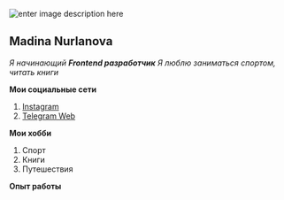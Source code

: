 
![enter image description here](https://images.unsplash.com/photo-1618835962148-cf177563c6c0?ixlib=rb-4.0.3&ixid=MnwxMjA3fDB8MHxwaG90by1wYWdlfHx8fGVufDB8fHx8&auto=format&fit=crop&w=465&q=80)

## **Madina Nurlanova**

*Я начинающий* ***Frontend разработчик***
*Я люблю заниматься спортом, читать книги* 

**Мои социальные сети**

 1. [Instagram](https://www.instagram.com/?hl=ru&ysclid=leqx4e6ach249894567)
 2. [Telegram Web](https://web.telegram.org/k/)
 
**Мои хобби**
 1. Спорт
 2. Книги
 3. Путешествия

**Опыт работы**
